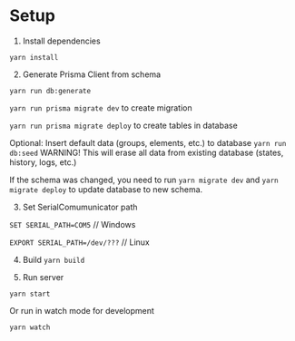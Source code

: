 # Setup

1. Install dependencies

`yarn install`

2. Generate Prisma Client from schema

`yarn run db:generate`

`yarn run prisma migrate dev` to create migration

`yarn run prisma migrate deploy` to create tables in database

Optional: Insert default data (groups, elements, etc.) to database
`yarn run db:seed` WARNING! This will erase all data from existing database (states, history, logs, etc.)

If the schema was changed, you need to run `yarn migrate dev` and `yarn migrate deploy` to update database to new schema.

3. Set SerialComumunicator path

`SET SERIAL_PATH=COM5` // Windows

`EXPORT SERIAL_PATH=/dev/???` // Linux

4. Build
`yarn build`

5. Run server
   
`yarn start`

Or run in watch mode for development

`yarn watch`
